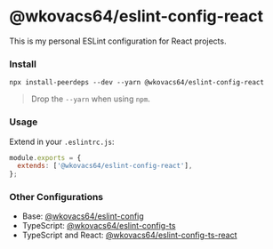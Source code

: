 # @wkovacs64/eslint-config-react

This is my personal ESLint configuration for React projects.

### Install

```
npx install-peerdeps --dev --yarn @wkovacs64/eslint-config-react
```

> Drop the `--yarn` when using `npm`.

### Usage

Extend in your `.eslintrc.js`:

```js
module.exports = {
  extends: ['@wkovacs64/eslint-config-react'],
};
```

### Other Configurations

- Base: [@wkovacs64/eslint-config](https://github.com/wkovacs64/eslint-config)
- TypeScript:
  [@wkovacs64/eslint-config-ts](https://github.com/wkovacs64/eslint-config-ts)
- TypeScript and React:
  [@wkovacs64/eslint-config-ts-react](https://github.com/eslint-config-ts-react)
